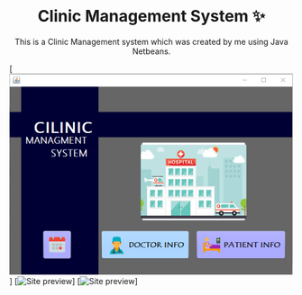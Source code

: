 <!-- PROJECT LOGO -->
<br />
<p align="center">
  <h1 align="center">Clinic Management System ✨</h1>

  <p align="center">
    This is a Clinic Management system which was created by me using Java Netbeans.
    
  </p>
</p>

[![Site preview](interfaces/welcome.png)]
[![Site preview](interfaces/patient/log.png)]
[![Site preview](interfaces/doctor/login.png)]